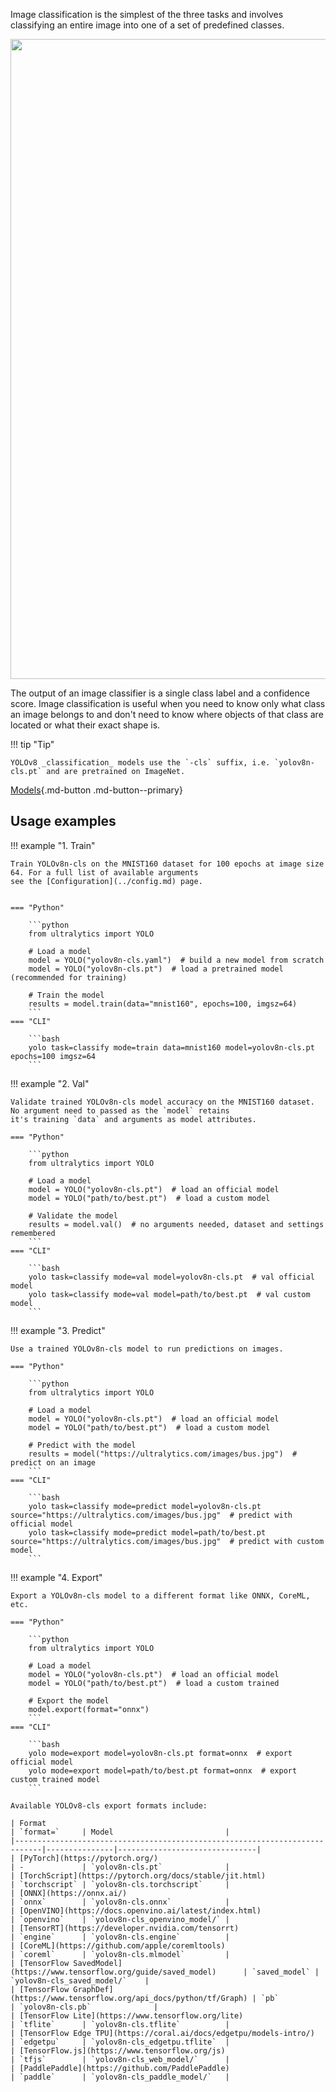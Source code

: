 Image classification is the simplest of the three tasks and involves classifying an entire image into one of a set of
predefined classes.

<img width="1024" src="https://user-images.githubusercontent.com/26833433/212094133-6bb8c21c-3d47-41df-a512-81c5931054ae.png">

The output of an image classifier is a single class label and a confidence score. Image
classification is useful when you need to know only what class an image belongs to and don't need to know where objects
of that class are located or what their exact shape is.

!!! tip "Tip"

    YOLOv8 _classification_ models use the `-cls` suffix, i.e. `yolov8n-cls.pt` and are pretrained on ImageNet.

[Models](https://github.com/ultralytics/ultralytics/tree/main/ultralytics/models/v8/cls){.md-button .md-button--primary}

## Usage examples

!!! example "1. Train"

    Train YOLOv8n-cls on the MNIST160 dataset for 100 epochs at image size 64. For a full list of available arguments 
    see the [Configuration](../config.md) page.


    === "Python"
    
        ```python
        from ultralytics import YOLO
        
        # Load a model
        model = YOLO("yolov8n-cls.yaml")  # build a new model from scratch
        model = YOLO("yolov8n-cls.pt")  # load a pretrained model (recommended for training)
        
        # Train the model
        results = model.train(data="mnist160", epochs=100, imgsz=64)
        ```
    === "CLI"
    
        ```bash
        yolo task=classify mode=train data=mnist160 model=yolov8n-cls.pt epochs=100 imgsz=64
        ```

!!! example "2. Val"

    Validate trained YOLOv8n-cls model accuracy on the MNIST160 dataset. No argument need to passed as the `model` retains
    it's training `data` and arguments as model attributes.

    === "Python"
    
        ```python
        from ultralytics import YOLO
        
        # Load a model
        model = YOLO("yolov8n-cls.pt")  # load an official model
        model = YOLO("path/to/best.pt")  # load a custom model
        
        # Validate the model
        results = model.val()  # no arguments needed, dataset and settings remembered
        ```
    === "CLI"
    
        ```bash
        yolo task=classify mode=val model=yolov8n-cls.pt  # val official model
        yolo task=classify mode=val model=path/to/best.pt  # val custom model
        ```

!!! example "3. Predict"

    Use a trained YOLOv8n-cls model to run predictions on images.

    === "Python"
    
        ```python
        from ultralytics import YOLO
        
        # Load a model
        model = YOLO("yolov8n-cls.pt")  # load an official model
        model = YOLO("path/to/best.pt")  # load a custom model
        
        # Predict with the model
        results = model("https://ultralytics.com/images/bus.jpg")  # predict on an image
        ```
    === "CLI"
    
        ```bash
        yolo task=classify mode=predict model=yolov8n-cls.pt source="https://ultralytics.com/images/bus.jpg"  # predict with official model
        yolo task=classify mode=predict model=path/to/best.pt source="https://ultralytics.com/images/bus.jpg"  # predict with custom model
        ```

!!! example "4. Export"

    Export a YOLOv8n-cls model to a different format like ONNX, CoreML, etc.

    === "Python"
    
        ```python
        from ultralytics import YOLO
        
        # Load a model
        model = YOLO("yolov8n-cls.pt")  # load an official model
        model = YOLO("path/to/best.pt")  # load a custom trained
        
        # Export the model
        model.export(format="onnx")
        ```
    === "CLI"
    
        ```bash
        yolo mode=export model=yolov8n-cls.pt format=onnx  # export official model
        yolo mode=export model=path/to/best.pt format=onnx  # export custom trained model
        ```

    Available YOLOv8-cls export formats include:

    | Format                                                                     | `format=`     | Model                         |
    |----------------------------------------------------------------------------|---------------|-------------------------------|
    | [PyTorch](https://pytorch.org/)                                            | -             | `yolov8n-cls.pt`              |
    | [TorchScript](https://pytorch.org/docs/stable/jit.html)                    | `torchscript` | `yolov8n-cls.torchscript`     |
    | [ONNX](https://onnx.ai/)                                                   | `onnx`        | `yolov8n-cls.onnx`            |
    | [OpenVINO](https://docs.openvino.ai/latest/index.html)                     | `openvino`    | `yolov8n-cls_openvino_model/` |
    | [TensorRT](https://developer.nvidia.com/tensorrt)                          | `engine`      | `yolov8n-cls.engine`          |
    | [CoreML](https://github.com/apple/coremltools)                             | `coreml`      | `yolov8n-cls.mlmodel`         |
    | [TensorFlow SavedModel](https://www.tensorflow.org/guide/saved_model)      | `saved_model` | `yolov8n-cls_saved_model/`    |
    | [TensorFlow GraphDef](https://www.tensorflow.org/api_docs/python/tf/Graph) | `pb`          | `yolov8n-cls.pb`              |
    | [TensorFlow Lite](https://www.tensorflow.org/lite)                         | `tflite`      | `yolov8n-cls.tflite`          |
    | [TensorFlow Edge TPU](https://coral.ai/docs/edgetpu/models-intro/)         | `edgetpu`     | `yolov8n-cls_edgetpu.tflite`  |
    | [TensorFlow.js](https://www.tensorflow.org/js)                             | `tfjs`        | `yolov8n-cls_web_model/`      |
    | [PaddlePaddle](https://github.com/PaddlePaddle)                            | `paddle`      | `yolov8n-cls_paddle_model/`   |
    
